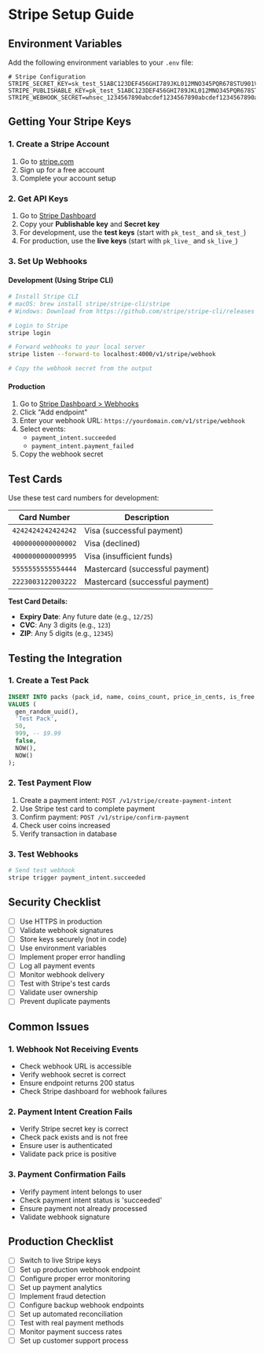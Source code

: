 # Stripe Setup Guide

## Environment Variables

Add the following environment variables to your `.env` file:

```env
# Stripe Configuration
STRIPE_SECRET_KEY=sk_test_51ABC123DEF456GHI789JKL012MNO345PQR678STU901VWX234YZA567BCD890EFG
STRIPE_PUBLISHABLE_KEY=pk_test_51ABC123DEF456GHI789JKL012MNO345PQR678STU901VWX234YZA567BCD890EFG
STRIPE_WEBHOOK_SECRET=whsec_1234567890abcdef1234567890abcdef1234567890abcdef1234567890abcdef
```

## Getting Your Stripe Keys

### 1. Create a Stripe Account
1. Go to [stripe.com](https://stripe.com)
2. Sign up for a free account
3. Complete your account setup

### 2. Get API Keys
1. Go to [Stripe Dashboard](https://dashboard.stripe.com/apikeys)
2. Copy your **Publishable key** and **Secret key**
3. For development, use the **test keys** (start with `pk_test_` and `sk_test_`)
4. For production, use the **live keys** (start with `pk_live_` and `sk_live_`)

### 3. Set Up Webhooks

#### Development (Using Stripe CLI)
```bash
# Install Stripe CLI
# macOS: brew install stripe/stripe-cli/stripe
# Windows: Download from https://github.com/stripe/stripe-cli/releases

# Login to Stripe
stripe login

# Forward webhooks to your local server
stripe listen --forward-to localhost:4000/v1/stripe/webhook

# Copy the webhook secret from the output
```

#### Production
1. Go to [Stripe Dashboard > Webhooks](https://dashboard.stripe.com/webhooks)
2. Click "Add endpoint"
3. Enter your webhook URL: `https://yourdomain.com/v1/stripe/webhook`
4. Select events:
   - `payment_intent.succeeded`
   - `payment_intent.payment_failed`
5. Copy the webhook secret

## Test Cards

Use these test card numbers for development:

| Card Number | Description |
|-------------|-------------|
| `4242424242424242` | Visa (successful payment) |
| `4000000000000002` | Visa (declined) |
| `4000000000009995` | Visa (insufficient funds) |
| `5555555555554444` | Mastercard (successful payment) |
| `2223003122003222` | Mastercard (successful payment) |

**Test Card Details:**
- **Expiry Date**: Any future date (e.g., `12/25`)
- **CVC**: Any 3 digits (e.g., `123`)
- **ZIP**: Any 5 digits (e.g., `12345`)

## Testing the Integration

### 1. Create a Test Pack
```sql
INSERT INTO packs (pack_id, name, coins_count, price_in_cents, is_free, created_at, updated_at)
VALUES (
  gen_random_uuid(),
  'Test Pack',
  50,
  999, -- $9.99
  false,
  NOW(),
  NOW()
);
```

### 2. Test Payment Flow
1. Create a payment intent: `POST /v1/stripe/create-payment-intent`
2. Use Stripe test card to complete payment
3. Confirm payment: `POST /v1/stripe/confirm-payment`
4. Check user coins increased
5. Verify transaction in database

### 3. Test Webhooks
```bash
# Send test webhook
stripe trigger payment_intent.succeeded
```

## Security Checklist

- [ ] Use HTTPS in production
- [ ] Validate webhook signatures
- [ ] Store keys securely (not in code)
- [ ] Use environment variables
- [ ] Implement proper error handling
- [ ] Log all payment events
- [ ] Monitor webhook delivery
- [ ] Test with Stripe's test cards
- [ ] Validate user ownership
- [ ] Prevent duplicate payments

## Common Issues

### 1. Webhook Not Receiving Events
- Check webhook URL is accessible
- Verify webhook secret is correct
- Ensure endpoint returns 200 status
- Check Stripe dashboard for webhook failures

### 2. Payment Intent Creation Fails
- Verify Stripe secret key is correct
- Check pack exists and is not free
- Ensure user is authenticated
- Validate pack price is positive

### 3. Payment Confirmation Fails
- Verify payment intent belongs to user
- Check payment intent status is 'succeeded'
- Ensure payment not already processed
- Validate webhook signature

## Production Checklist

- [ ] Switch to live Stripe keys
- [ ] Set up production webhook endpoint
- [ ] Configure proper error monitoring
- [ ] Set up payment analytics
- [ ] Implement fraud detection
- [ ] Configure backup webhook endpoints
- [ ] Set up automated reconciliation
- [ ] Test with real payment methods
- [ ] Monitor payment success rates
- [ ] Set up customer support process 